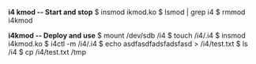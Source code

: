 **i4 kmod -- Start and stop**
$ insmod ikmod.ko
$ lsmod | grep i4
$ rmmod i4kmod

**i4kmod -- Deploy and use**
$ mount /dev/sdb /i4
$ touch /i4/.i4
$ insmod i4kmod.ko
$ i4ctl -m /i4/.i4
$ echo asdfasdfadsfadsfasd > /i4/test.txt
$ ls /i4
$ cp /i4/test.txt /tmp


